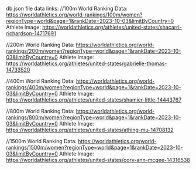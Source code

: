 db.json file data links:
//100m
World Ranking Data: https://worldathletics.org/world-rankings/100m/women?regionType=world&page=1&rankDate=2023-10-03&limitByCountry=0
Athlete Image: https://worldathletics.org/athletes/united-states/shacarri-richardson-14717691

//200m
World Ranking Data: https://worldathletics.org/world-rankings/200m/women?regionType=world&page=1&rankDate=2023-10-03&limitByCountry=0
Athlete Image: https://worldathletics.org/athletes/united-states/gabrielle-thomas-14733520

//400m
World Ranking Data: https://worldathletics.org/world-rankings/400m/women?regionType=world&page=1&rankDate=2023-10-03&limitByCountry=0
Athlete Image: https://worldathletics.org/athletes/united-states/shamier-little-14443767

//800m
World Ranking Data: https://worldathletics.org/world-rankings/800m/women?regionType=world&page=1&rankDate=2023-10-03&limitByCountry=0
Athlete Image: https://worldathletics.org/athletes/united-states/athing-mu-14708132

//1500m
World Ranking Data: https://worldathletics.org/world-rankings/1500m/women?regionType=world&page=1&rankDate=2023-10-03&limitByCountry=0
Athlete Image: https://worldathletics.org/athletes/united-states/cory-ann-mcgee-14316538
